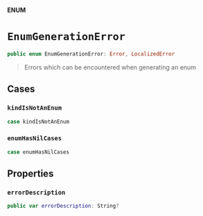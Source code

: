 **ENUM**

# `EnumGenerationError`

```swift
public enum EnumGenerationError: Error, LocalizedError
```

> Errors which can be encountered when generating an enum

## Cases
### `kindIsNotAnEnum`

```swift
case kindIsNotAnEnum
```

### `enumHasNilCases`

```swift
case enumHasNilCases
```

## Properties
### `errorDescription`

```swift
public var errorDescription: String?
```
